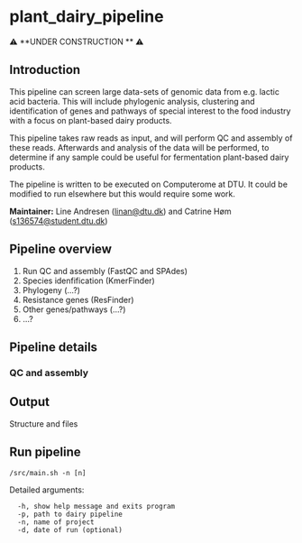 # plant_dairy_pipeline #

:warning: **UNDER CONSTRUCTION ** :warning:


## Introduction ##
This pipeline can screen large data-sets of genomic data from e.g. lactic acid bacteria. This will include phylogenic analysis, clustering and identification of genes and pathways of special interest to the food industry with a focus on plant-based dairy products.

This pipeline takes raw reads as input, and will perform QC and assembly of these reads.
Afterwards and analysis of the data will be performed, to determine if any sample could be useful for fermentation plant-based dairy products.

The pipeline is written to be executed on Computerome at DTU. It could be modified to run elsewhere but this would require some work.

**Maintainer:** Line Andresen (linan@dtu.dk) and Catrine Høm (s136574@student.dtu.dk)

## Pipeline overview ##

1. Run QC and assembly (FastQC and SPAdes)
2. Species idenfification (KmerFinder)
3. Phylogeny (...?)
4. Resistance genes (ResFinder)
5. Other genes/pathways (...?)
6. ...?


## Pipeline details ##

### QC and assembly ###

## Output ##

Structure and files


## Run pipeline ##

```
/src/main.sh -n [n]
```

Detailed arguments:

```
  -h, show help message and exits program
  -p, path to dairy pipeline
  -n, name of project
  -d, date of run (optional)
```

